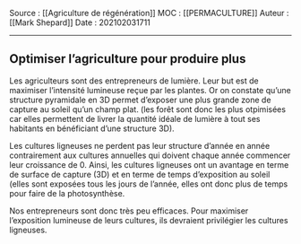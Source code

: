 Source : [[Agriculture de régénération]]
MOC : [[PERMACULTURE]]
Auteur : [[Mark Shepard]]
Date : 202102031711
***

## Optimiser l’agriculture pour produire plus

Les agriculteurs sont des entrepreneurs de lumière. Leur but est de maximiser l’intensité lumineuse reçue par les plantes. Or on constate qu’une structure pyramidale en 3D permet d’exposer une plus grande zone de capture au soleil qu’un champ plat. (les forêt sont donc les plus otpimisées car elles permettent de livrer la quantité idéale de lumière à tout ses habitants en bénéficiant d’une structure 3D).

Les cultures ligneuses ne perdent pas leur structure d’année en année contrairement aux cultures annuelles qui doivent chaque année commencer leur croissance de 0. Ainsi, les cultures ligneuses ont un avantage en terme de surface de capture (3D) et en terme de temps d’exposition au soleil (elles sont exposées tous les jours de l’année, elles ont donc plus de temps pour faire de la photosynthèse.

Nos entrepreneurs sont donc très peu efficaces. Pour maximiser l’exposition lumineuse de leurs cultures, ils devraient privilégier les cultures ligneuses.